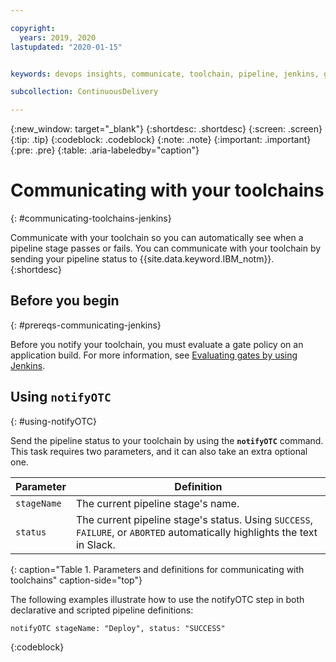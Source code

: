 ```yaml
---

copyright:
  years: 2019, 2020
lastupdated: "2020-01-15"


keywords: devops insights, communicate, toolchain, pipeline, jenkins, gate, gate failing, app

subcollection: ContinuousDelivery

---
```


{:new_window: target="_blank"}
{:shortdesc: .shortdesc}
{:screen: .screen}
{:tip: .tip}
{:codeblock: .codeblock}
{:note: .note}
{:important: .important}
{:pre: .pre}
{:table: .aria-labeledby="caption"}

# Communicating with your toolchains
{: #communicating-toolchains-jenkins}

Communicate with your toolchain so you can automatically see when a pipeline stage passes or fails. You can communicate with your toolchain by sending your pipeline status to {{site.data.keyword.IBM_notm}}. 
{:shortdesc}


## Before you begin
{: #prereqs-communicating-jenkins}

Before you notify your toolchain, you must evaluate a gate policy on an application build. For more information, see [Evaluating gates by using Jenkins](/docs/ContinuousDelivery?topic=ContinuousDelivery-evaluate-gates-jenkins).


## Using `notifyOTC` 
{: #using-notifyOTC}

Send the pipeline status to your toolchain by using the **`notifyOTC`** command. This task requires two parameters, and it can also take an extra optional one. 

| Parameter    | Definition                                                                                                                      |
|--------------|---------------------------------------------------------------------------------------------------------------------------------|
| `stageName`  | The current pipeline stage's name.                                                                                             |
| `status`     | The current pipeline stage's status. Using `SUCCESS`, `FAILURE`, or `ABORTED` automatically highlights the text in Slack. |
{: caption="Table 1. Parameters and definitions for communicating with toolchains" caption-side="top"}

<!--
This goes in the bottom of the table when the notifying toolchains doc is in prod
| `webhookUrl` | Optional: The [webhook URL](/docs/ContinuousDelivery?topic=ContinuousDelivery-notifying-toolchains-jenkins#Jenkins-webhook) that is shown on your toolchain's Jenkins tile. This parameter overrides the `IBM_CLOUD_DEVOPS_WEBHOOKURL` environment variable.|
-->

The following examples illustrate how to use the notifyOTC step in both declarative and scripted pipeline definitions:

```
notifyOTC stageName: "Deploy", status: "SUCCESS"
```
{:codeblock}
